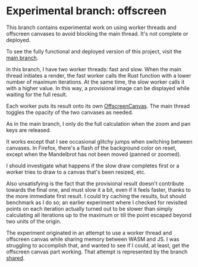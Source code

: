 # Experimental branch: offscreen

This branch contains experimental work on using worker threads and offscreen canvases to avoid blocking the main thread. It's not complete or deployed.

To see the fully functional and deployed version of this project, visit the [main branch](https://github.com/pjtunstall/almondala).

In this branch, I have two worker threads: fast and slow. When the main thread initiates a render, the fast worker calls the Rust function with a lower number of maximum iterations. At the same time, the slow worker calls it with a higher value. In this way, a provisional image can be displayed while waiting for the full result.

Each worker puts its result onto its own [OffscreenCanvas](https://developer.mozilla.org/en-US/docs/Web/API/OffscreenCanvas). The main thread toggles the opacity of the two canvases as needed.

As in the main branch, I only do the full calculation when the zoom and pan keys are released.

It works except that I see occasional glitchy jumps when switching between canvases. In Firefox, there's a flash of the background color on reset, except when the Mandelbrot has not been moved (panned or zoomed).

I should investigate what happens if the slow draw completes first or a worker tries to draw to a canvas that's been resized, etc.

Also unsatisfying is the fact that the provisional result doesn't contribute towards the final one, and must slow it a bit, even if it feels faster, thanks to the more immediate first result. I could try caching the results, but should benchmark as I do so; an earlier experiment where I checked for revisited points on each iteration actually turned out to be slower than simply calculating all iterations up to the maximum or till the point escaped beyond two units of the origin.

The experiment originated in an attempt to use a worker thread and offscreen canvas while sharing memory between WASM and JS. I was struggling to accomplish that, and wanted to see if I could, at least, get the offscreen canvas part working. That attempt is represented by the branch [shared](https://github.com/pjtunstall/almondala/tree/shared).
